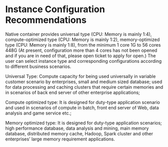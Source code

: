 
# Instance Configuration Recommendations

Native container provides universal type (CPU: Memory is mainly 1:4), compute-optimized type (CPU: Memory is mainly 1:2), memory-optimized type (CPU: Memory is mainly 1:8), from the minimum 1 core 1G to 56 cores 448G (At present, configuration more than 4 cores has not been opened and if you are in need of that, please open ticket to apply for open.) The user can select instance type and corresponding configurations according to different business scenarios.

Universal Type: Compute capacity for being used universally in variable customer scenario by enterprises, small and medium sized database; used for data processing and caching clusters that require certain memories and in scenarios of back end server of other enterprise applications;

Compute optimized type: It is designed for duty-type application scenario and used in scenarios of compute in batch, front end server of Web, data analysis and game service etc.;

Memory optimized type: It is designed for duty-type application scenarios; high performance database, data analysis and mining, main memory database, distributed memory cache, Hadoop, Spark cluster and other enterprises’ large memory requirement applications.


